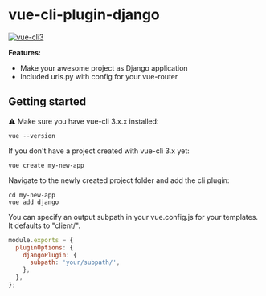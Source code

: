 # vue-cli-plugin-django

[![vue-cli3](https://img.shields.io/badge/vue--cli-3.x-brightgreen.svg)](https://github.com/vuejs/vue-cli)


**Features:**

- Make your awesome project as Django application
- Included urls.py with config for your vue-router

## Getting started

:warning: Make sure you have vue-cli 3.x.x installed:

```
vue --version
```

If you don't have a project created with vue-cli 3.x yet:

```
vue create my-new-app
```

Navigate to the newly created project folder and add the cli plugin:

```
cd my-new-app
vue add django
```

You can specify an output subpath in your vue.config.js for your templates. It defaults to "client/".

```javascript
module.exports = {
  pluginOptions: {
    djangoPlugin: {
      subpath: 'your/subpath/',
    },
  },
};
```